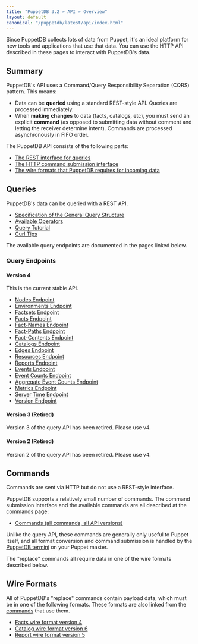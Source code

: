 ```yaml
---
title: "PuppetDB 3.2 » API » Overview"
layout: default
canonical: "/puppetdb/latest/api/index.html"
---
```


[commands]: ./command/v1/commands.html
[termini]: ../connect_puppet_master.html

Since PuppetDB collects lots of data from Puppet, it's an ideal platform for new tools and applications that use that data. You can use the HTTP API described in these pages to interact with PuppetDB's data.

Summary
-----

PuppetDB's API uses a Command/Query Responsibility Separation (CQRS) pattern. This means:

* Data can be **queried** using a standard REST-style API. Queries are processed immediately.
* When **making changes** to data (facts, catalogs, etc), you must send an explicit **command** (as opposed to submitting data without comment and letting the receiver determine intent). Commands are processed asynchronously in FIFO order.

The PuppetDB API consists of the following parts:

* [The REST interface for queries](#queries)
* [The HTTP command submission interface](#commands)
* [The wire formats that PuppetDB requires for incoming data](#wire-formats)

Queries
-----

PuppetDB's data can be queried with a REST API.

* [Specification of the General Query Structure](./query/v4/query.html)
* [Available Operators](./query/v4/operators.html)
* [Query Tutorial](./query/tutorial.html)
* [Curl Tips](./query/curl.html)

The available query endpoints are documented in the pages linked below.

### Query Endpoints

#### Version 4

This is the current stable API.

* [Nodes Endpoint](./query/v4/nodes.html)
* [Environments Endpoint](./query/v4/environments.html)
* [Factsets Endpoint](./query/v4/factsets.html)
* [Facts Endpoint](./query/v4/facts.html)
* [Fact-Names Endpoint](./query/v4/fact-names.html)
* [Fact-Paths Endpoint](./query/v4/fact-paths.html)
* [Fact-Contents Endpoint](./query/v4/fact-contents.html)
* [Catalogs Endpoint](./query/v4/catalogs.html)
* [Edges Endpoint](./query/v4/edges.html)
* [Resources Endpoint](./query/v4/resources.html)
* [Reports Endpoint](./query/v4/reports.html)
* [Events Endpoint](./query/v4/events.html)
* [Event Counts Endpoint](./query/v4/event-counts.html)
* [Aggregate Event Counts Endpoint](./query/v4/aggregate-event-counts.html)
* [Metrics Endpoint](./metrics/v1/mbeans.html)
* [Server Time Endpoint](./meta/v1/server-time.html)
* [Version Endpoint](./meta/v1/version.html)

#### Version 3 (Retired)

Version 3 of the query API has been retired.  Please use v4.

#### Version 2 (Retired)

Version 2 of the query API has been retired.  Please use v4.

Commands
-----

Commands are sent via HTTP but do not use a REST-style interface.

PuppetDB supports a relatively small number of commands. The command submission interface and the available commands are all described at the commands page:

* [Commands (all commands, all API versions)][commands]

Unlike the query API, these commands are generally only useful to Puppet itself, and all format conversion and command submission is handled by the [PuppetDB termini][termini] on your Puppet master.

The "replace" commands all require data in one of the wire formats described below.

Wire Formats
-----

All of PuppetDB's "replace" commands contain payload data, which must be in one of the following formats. These formats are also linked from the [commands](#commands) that use them.

* [Facts wire format version 4](./wire_format/facts_format_v4.html)
* [Catalog wire format version 6](./wire_format/catalog_format_v6.html)
* [Report wire format version 5](./wire_format/report_format_v5.html)
